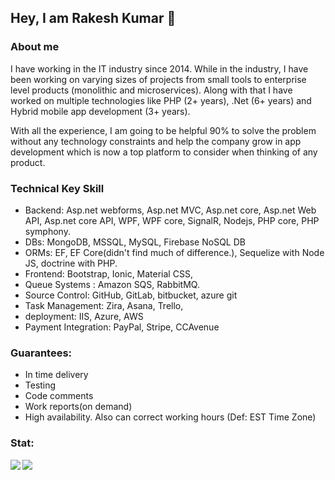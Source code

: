 ## Hey, I am Rakesh Kumar 👋

### About me
I have working in the IT industry since 2014. While in the industry, I have been working on varying sizes of projects from small tools to enterprise level products (monolithic and microservices). Along with that I have worked on multiple technologies like PHP (2+ years),  .Net (6+ years) and Hybrid mobile app development (3+ years).

With all the experience, I am going to be helpful 90% to solve the problem without any technology constraints and help the company grow in app development which is now a top platform to consider when thinking of any product.

### Technical Key Skill

- Backend: Asp.net webforms, Asp.net MVC, Asp.net core, Asp.net Web API, Asp.net core API, WPF, WPF core, SignalR, Nodejs, PHP core, PHP symphony.
- DBs: MongoDB, MSSQL, MySQL,  Firebase NoSQL DB
- ORMs:  EF, EF Core(didn't find much of difference.), Sequelize with Node JS, doctrine with PHP.
- Frontend: Bootstrap, Ionic, Material CSS,  
- Queue Systems : Amazon SQS, RabbitMQ.
- Source Control: GitHub, GitLab, bitbucket, azure git
- Task Management:  Zira, Asana, Trello,
- deployment: IIS, Azure, AWS
- Payment Integration: PayPal, Stripe, CCAvenue

### Guarantees:
- In time delivery
- Testing
- Code comments
- Work reports(on demand)
- High availability. Also can correct working hours (Def: EST Time Zone)


### Stat:

  <img align="left" src="https://github-readme-stats.vercel.app/api/top-langs/?username=rakeshyadvanshi" />
  <img align="left" src="https://github-readme-stats.vercel.app/api?username=rakeshyadvanshi&show_icons=true&count_private=true" />
<!--
**RakeshYadvanshi/rakeshyadvanshi** is a ✨ _special_ ✨ repository because its `README.md` (this file) appears on your GitHub profile.

Here are some ideas to get you started:

- 🔭 I’m currently working on ...
- 🌱 I’m currently learning ...
- 👯 I’m looking to collaborate on ...
- 🤔 I’m looking for help with ...
- 💬 Ask me about ...
- 📫 How to reach me: ...
- 😄 Pronouns: ...
- ⚡ Fun fact: ...
-->
